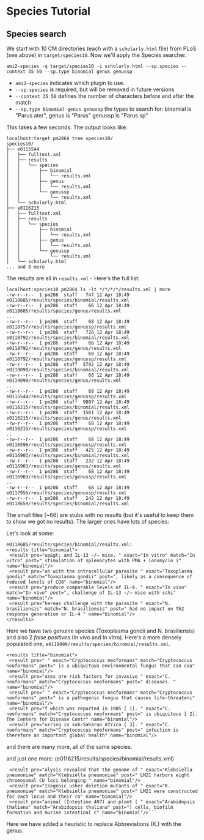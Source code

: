 # Species Tutorial

## Species search

We start with 10 CM directories (each with a `scholarly.html` file) from PLoS (see above) in `target/species10`. Now we'll apply the Species searcher.

```
ami2-species -q target/species10 -i scholarly.html --sp.species --context 35 50 --sp.type binomial genus genussp
```

 * `ami2-species` indicates which plugin to use.
 * `--sp.species` is required, but will be removed in future versions
 * `--context 35 50` defines the number of characters before and after the match
 * `--sp.type binomial genus genussp` the types to search for: binomial is "Parus ater", genus is "Parus" genussp is "Parus sp"
 
This takes a few seconds. The output looks like:
```
localhost:target pm286$ tree species10/
species10/
├── e0115544
│   ├── fulltext.xml
│   ├── results
│   │   └── species
│   │       ├── binomial
│   │       │   └── results.xml
│   │       ├── genus
│   │       │   └── results.xml
│   │       └── genussp
│   │           └── results.xml
│   └── scholarly.html
├── e0116215
│   ├── fulltext.xml
│   ├── results
│   │   └── species
│   │       ├── binomial
│   │       │   └── results.xml
│   │       ├── genus
│   │       │   └── results.xml
│   │       └── genussp
│   │           └── results.xml
│   └── scholarly.html
... and 8 more
```
The results are all in `results.xml` - Here's the full list:

```
localhost:species10 pm286$ ls -lt */*/*/*/results.xml | more
-rw-r--r--  1 pm286  staff   747 12 Apr 18:49 e0118685/results/species/binomial/results.xml
-rw-r--r--  1 pm286  staff    66 12 Apr 18:49 e0118685/results/species/genus/results.xml
...
-rw-r--r--  1 pm286  staff    68 12 Apr 18:49 e0118757/results/species/genussp/results.xml
-rw-r--r--  1 pm286  staff   726 12 Apr 18:49 e0118792/results/species/binomial/results.xml
-rw-r--r--  1 pm286  staff    66 12 Apr 18:49 e0118792/results/species/genus/results.xml
-rw-r--r--  1 pm286  staff    68 12 Apr 18:49 e0118792/results/species/genussp/results.xml
-rw-r--r--  1 pm286  staff  5792 12 Apr 18:49 e0119090/results/species/binomial/results.xml
-rw-r--r--  1 pm286  staff    66 12 Apr 18:49 e0119090/results/species/genus/results.xml
...
-rw-r--r--  1 pm286  staff    68 12 Apr 18:49 e0115544/results/species/genussp/results.xml
-rw-r--r--  1 pm286  staff  9807 12 Apr 18:49 e0116215/results/species/binomial/results.xml
-rw-r--r--  1 pm286  staff  1561 12 Apr 18:49 e0116215/results/species/genus/results.xml
-rw-r--r--  1 pm286  staff    68 12 Apr 18:49 e0116215/results/species/genussp/results.xml
..
-rw-r--r--  1 pm286  staff    68 12 Apr 18:49 e0116596/results/species/genussp/results.xml
-rw-r--r--  1 pm286  staff   425 12 Apr 18:49 e0116903/results/species/binomial/results.xml
-rw-r--r--  1 pm286  staff   232 12 Apr 18:49 e0116903/results/species/genus/results.xml
-rw-r--r--  1 pm286  staff    68 12 Apr 18:49 e0116903/results/species/genussp/results.xml
..
-rw-r--r--  1 pm286  staff    68 12 Apr 18:49 e0117956/results/species/genussp/results.xml
-rw-r--r--  1 pm286  staff   242 12 Apr 18:49 e0118659/results/species/binomial/results.xml
``` 
The small files (~66) are stubs with no results (but it's useful to keep them to show we got no results). The larger ones
have lots of species:

Let's look at some: 

```
e0118685/results/species/binomial/results.xml:
<results title="binomial">
 <result pre="up&gt; and IL-13 −/− mice. " exact="In vitro" match="In vitro" post=" stimulation of splenocytes with PMA + ionomycin i" name="binomial"/>
 <result pre="on with the intracellular parasite " exact="Toxoplasma gondii" match="Toxoplasma gondii" post=", likely as a consequence of reduced levels of CD8" name="binomial"/>
 <result pre="produce comparable levels of IL-4. " exact="In vivo" match="In vivo" post=", challenge of IL-13 −/− mice with schi" name="binomial"/>
 <result pre="hereas challenge with the parasite " exact="N. brasiliensis" match="N. brasiliensis" post=" had no impact on Th2 response generation or IL-4 " name="binomial"/>
</results>
```
Here we have two genuine species (Toxoplasma gondii and N. brasiliensis) and also 2 *false positives* (In vivo and In vitro). Here's a more densely populated one, `e0119090/results/species/binomial/results.xml`.
```
<results title="binomial">
 <result pre=" " exact="Cryptococcus neoformans" match="Cryptococcus neoformans" post=" is a ubiquitous environmental fungus that can cau" name="binomial"/>
 <result pre="ases are risk factors for invasive " exact="C. neoformans" match="Cryptococcus neoformans" post=" diseases. " name="binomial"/>
 <result pre=" " exact="Cryptococcus neoformans" match="Cryptococcus neoformans" post=" is a pathogenic fungus that causes life-threateni" name="binomial"/>
 <result pre="f which was reported in 1905 [ 1]. " exact="C. neoformans" match="Cryptococcus neoformans" post=" is ubiquitous [ 2]. The Centers for Disease Contr" name="binomial"/>
 <result pre="urring in sub-Saharan Africa [ 3]. " exact="C. neoformans" match="Cryptococcus neoformans" post=" infection is therefore an important global health" name="binomial"/>
```
and there are many more, all of the same species.

and just one more: (e0116215/results/species/binomial/results.xml)
```
 <result pre="alysis revealed that the genome of " exact="Klebsiella pneumoniae" match="Klebsiella pneumoniae" post=" LM21 harbors eight chromosomal CU loci belonging " name="binomial"/>
 <result pre="Isogenic usher deletion mutants of " exact="K. pneumoniae" match="Klebsiella pneumoniae" post=" LM21 were constructed for each locus and their ro" name="binomial"/>
 <result pre="animal (Intestine 407) and plant ( " exact="Arabidopsis thaliana" match="Arabidopsis thaliana" post=") cells, biofilm formation and murine intestinal c" name="binomial"/>```
```
Here we have added a heuristic to replace Abbreviations (K.) with the genus.

